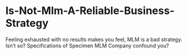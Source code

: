 Is-Not-Mlm-A-Reliable-Business-Strategy
=======================================

Feeling exhausted with no results makes you feel, MLM is a bad strategy. Isn’t so? Specifications of Specimen MLM Company confound you?
